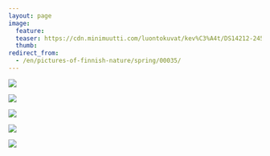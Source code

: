```yaml
---
layout: page
image:
  feature:
  teaser: https://cdn.minimuutti.com/luontokuvat/kev%C3%A4t/DS14212-245px.jpg
  thumb:
redirect_from:
  - /en/pictures-of-finnish-nature/spring/00035/
---
```


![](https://cdn.minimuutti.com/luontokuvat/kev%C3%A4t/DS14226-800px.jpg)

![](https://cdn.minimuutti.com/luontokuvat/kev%C3%A4t/DS14222-800px.jpg)

![](https://cdn.minimuutti.com/luontokuvat/kev%C3%A4t/DS15874-800px.jpg)

![](https://cdn.minimuutti.com/luontokuvat/kev%C3%A4t/DS14211-800px.jpg)

![](https://cdn.minimuutti.com/luontokuvat/kev%C3%A4t/DS14212-800px.jpg)
